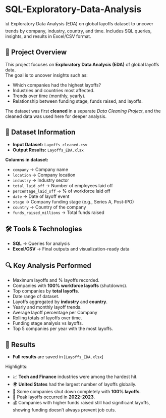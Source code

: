 # SQL-Exploratory-Data-Analysis
📊 Exploratory Data Analysis (EDA) on global layoffs dataset to uncover trends by company, industry, country, and time. Includes SQL queries, insights, and results in Excel/CSV format.

## 📌 Project Overview
This project focuses on **Exploratory Data Analysis (EDA)** of global layoffs data.  
The goal is to uncover insights such as:
- Which companies had the highest layoffs?
- Industries and countries most affected.
- Trends over time (monthly, yearly).
- Relationship between funding stage, funds raised, and layoffs.

The dataset was first **cleaned** in a separate *Data Cleaning Project*, and the cleaned data was used here for deeper analysis.



## 📂 Dataset Information
- **Input Dataset:** `Layoffs_cleaned.csv`  
- **Output Results:** `Layoffs_EDA.xlsx` 

**Columns in dataset:**
- `company` → Company name  
- `location` → Company location  
- `industry` → Industry sector  
- `total_laid_off` → Number of employees laid off  
- `percentage_laid_off` → % of workforce laid off  
- `date` → Date of layoff event  
- `stage` → Company funding stage (e.g., Series A, Post-IPO)  
- `country` → Country of the company  
- `funds_raised_millions` → Total funds raised  



## 🛠️ Tools & Technologies
- **SQL** → Queries for analysis    
- **Excel/CSV** → Final outputs and visualization-ready data  



## 🔍 Key Analysis Performed
- Maximum layoffs and % layoffs recorded.  
- Companies with **100% workforce layoffs** (shutdowns).  
- Top companies by **total layoffs**.  
- Date range of dataset.  
- Layoffs aggregated by **industry** and **country**.  
- Yearly and monthly layoff trends.
- Average layoff percentage per Company
- Rolling totals of layoffs over time.  
- Funding stage analysis vs layoffs.  
- Top 5 companies per year with the most layoffs.  



## 📑 Results
- **Full results** are saved in [`Layoffs_EDA.xlsx`]  

Highlights:
- 📈 **Tech and Finance** industries were among the hardest hit.  
- 🌍 **United States** had the largest number of layoffs globally.  
- 🏢 Some companies shut down completely with **100% layoffs**.  
- 📅 Peak layoffs occurred in **2022–2023**.  
- 💰 Companies with higher funds raised still had significant layoffs, showing funding doesn’t always prevent job cuts.  

